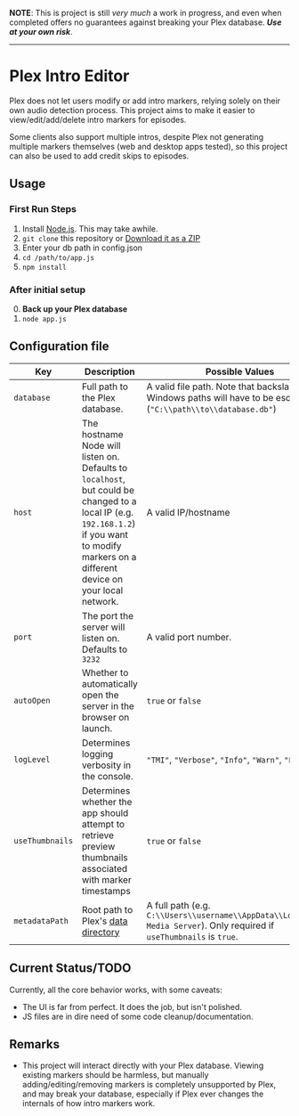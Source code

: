 **NOTE**: This is project is still _very much_ a work in progress, and even when completed offers no guarantees against breaking your Plex database. **_Use at your own risk_**.

---

# Plex Intro Editor

Plex does not let users modify or add intro markers, relying solely on their own audio detection process. This project aims to make it easier to view/edit/add/delete intro markers for episodes.

Some clients also support multiple intros, despite Plex not generating multiple markers themselves (web and desktop apps tested), so this project can also be used to add credit skips to episodes.

## Usage

### First Run Steps
1. Install [Node.js](https://nodejs.org/en/). This may take awhile.
2. `git clone` this repository or [Download it as a ZIP](https://github.com/danrahn/PlexIntroEditor/archive/refs/heads/main.zip)
3. Enter your db path in config.json
4. `cd /path/to/app.js`
5. `npm install`

### After initial setup
0. **Back up your Plex database**
2. `node app.js`

## Configuration file
| Key | Description | Possible Values
---|---|---
`database` | Full path to the Plex database. | A valid file path. Note that backslashes in Windows paths will have to be escaped (`"C:\\path\\to\\database.db"`)
`host`     | The hostname Node will listen on. Defaults to `localhost`, but could be changed to a local IP (e.g. `192.168.1.2`) if you want to modify markers on a different device on your local network. | A valid IP/hostname
`port`     | The port the server will listen on. Defaults to `3232` | A valid port number.
`autoOpen` | Whether to automatically open the server in the browser on launch. | `true` or `false`
`logLevel` | Determines logging verbosity in the console. | `"TMI"`, `"Verbose"`, `"Info"`, `"Warn"`, `"Error"`
`useThumbnails` | Determines whether the app should attempt to retrieve preview thumbnails associated with marker timestamps | `true` or `false`
`metadataPath` | Root path to Plex's [data directory](https://support.plex.tv/articles/202915258-where-is-the-plex-media-server-data-directory-located/) | A full path (e.g. `C:\\Users\\username\\AppData\\Local\\Plex Media Server`). Only required if `useThumbnails` is `true`.

## Current Status/TODO

Currently, all the core behavior works, with some caveats:

* The UI is far from perfect. It does the job, but isn't polished.
* JS files are in dire need of some code cleanup/documentation.

## Remarks

* This project will interact directly with your Plex database. Viewing existing markers should be harmless, but manually adding/editing/removing markers is completely unsupported by Plex, and may break your database, especially if Plex ever changes the internals of how intro markers work.